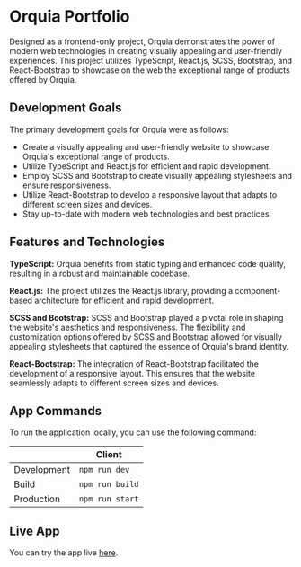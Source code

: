 # Orquia Portfolio

Designed as a frontend-only project, Orquia demonstrates the power of modern web technologies in creating visually appealing and user-friendly experiences. This project utilizes TypeScript, React.js, SCSS, Bootstrap, and React-Bootstrap to showcase on the web the exceptional range of products offered by Orquia.

## Development Goals

The primary development goals for Orquia were as follows:

- Create a visually appealing and user-friendly website to showcase Orquia's exceptional range of products.
- Utilize TypeScript and React.js for efficient and rapid development.
- Employ SCSS and Bootstrap to create visually appealing stylesheets and ensure responsiveness.
- Utilize React-Bootstrap to develop a responsive layout that adapts to different screen sizes and devices.
- Stay up-to-date with modern web technologies and best practices.

## Features and Technologies

**TypeScript:** Orquia benefits from static typing and enhanced code quality, resulting in a robust and maintainable codebase.

**React.js:** The project utilizes the React.js library, providing a component-based architecture for efficient and rapid development.

**SCSS and Bootstrap:** SCSS and Bootstrap played a pivotal role in shaping the website's aesthetics and responsiveness. The flexibility and customization options offered by SCSS and Bootstrap allowed for visually appealing stylesheets that captured the essence of Orquia's brand identity.

**React-Bootstrap:** The integration of React-Bootstrap facilitated the development of a responsive layout. This ensures that the website seamlessly adapts to different screen sizes and devices.

## App Commands

To run the application locally, you can use the following command:

|             | Client          |
| ----------- | --------------- |
| Development | `npm run dev`   |
| Build       | `npm run build` |
| Production  | `npm run start` |

## Live App

You can try the app live [here](https://orquia.netlify.app/).
